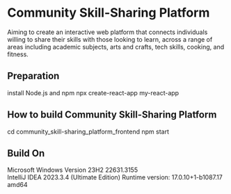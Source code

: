 # Community Skill-Sharing Platform 
Aiming to create an interactive web platform that connects individuals willing to share their skills with those looking to learn, across a range of areas including academic subjects, arts and crafts, tech skills, cooking, and fitness.

## Preparation
install Node.js and npm
npx create-react-app my-react-app

## How to build Community Skill-Sharing Platform
cd community_skill-sharing_platform_frontend
npm start

## Build On
Microsoft Windows Version 23H2 22631.3155<br/>
IntelliJ IDEA 2023.3.4 (Ultimate Edition) Runtime version: 17.0.10+1-b1087.17 amd64

